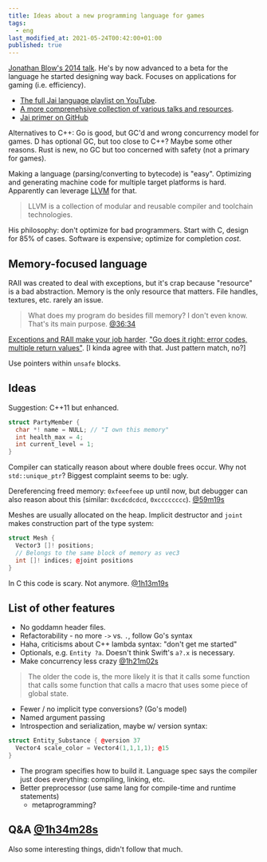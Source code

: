 ```yaml
---
title: Ideas about a new programming language for games
tags:
  - eng
last_modified_at: 2021-05-24T00:42:00+01:00
published: true
---
```



[Jonathan Blow's 2014 talk](https://youtu.be/TH9VCN6UkyQ).
He's by now advanced to a beta for the language he started designing way back.
Focuses on applications for gaming (i.e. efficiency).

* [The full Jai language playlist on YouTube](https://www.youtube.com/playlist?list=PLmV5I2fxaiCKfxMBrNsU1kgKJXD3PkyxO).
* [A more comprenehsive collection of various talks and resources](https://inductive.no/jai/).
* [Jai primer on GitHub](https://github.com/BSVino/JaiPrimer/blob/master/JaiPrimer.md)

Alternatives to C++:
Go is good, but GC'd and wrong concurrency model for games.
D has optional GC, but too close to C++? Maybe some other reasons.
Rust is new, no GC but too concerned with safety (not a primary for games).

Making a language (parsing/converting to bytecode) is "easy".
Optimizing and generating machine code for multiple target platforms is hard.
Apparently can leverage [LLVM](https://llvm.org/) for that.

> LLVM is a collection of modular and reusable compiler and toolchain
> technologies.

His philosophy: don't optimize for bad programmers.
Start with C, design for 85% of cases.
Software is expensive; optimize for completion *cost*.


## Memory-focused language

RAII was created to deal with exceptions, but it's crap because "resource" is a
bad abstraction. Memory is the only resource that matters.
File handles, textures, etc. rarely an issue.

> What does my program do besides fill memory? I don't even know. That's its
> main purpose. [@36:34](https://youtu.be/TH9VCN6UkyQ?t=36m34s)

[Exceptions and RAII make your job harder](https://youtu.be/TH9VCN6UkyQ?t=42m31s).
["Go does it right: error codes, multiple return values"](https://youtu.be/TH9VCN6UkyQ?t=45m06s).
\[I kinda agree with that. Just pattern match, no?\]

Use pointers within `unsafe` blocks.


## Ideas

Suggestion: C++11 but enhanced.

```cpp
struct PartyMember {
  char *! name = NULL; // "I own this memory"
  int health_max = 4;
  int current_level = 1;
}
```

Compiler can statically reason about where double frees occur.
Why not `std::unique_ptr`? Biggest complaint seems to be: ugly.

Dereferencing freed memory: `0xfeeefeee` up until now,
but debugger can also reason about this (similar: `0xcdcdcdcd`, `0xcccccccc`).
[@59m19s](https://youtu.be/TH9VCN6UkyQ?t=59m19s)

Meshes are usually allocated on the heap.
Implicit destructor and `joint` makes construction part of the type system:

```cpp
struct Mesh {
  Vector3 []! positions;
  // Belongs to the same block of memory as vec3
  int []! indices; @joint positions
}
```

In C this code is scary. Not anymore. [@1h13m19s](https://youtu.be/TH9VCN6UkyQ?t=01h13m19s)


## List of other features

* No goddamn header files.
* Refactorability - no more `->` vs. `.`, follow Go's syntax
* Haha, criticisms about C++ lambda syntax: "don't get me started"
* Optionals, e.g. `Entity ?a`. Doesn't think Swift's `a?.x` is necessary.
* Make concurrency less crazy [@1h21m02s](https://youtu.be/TH9VCN6UkyQ?t=01h21m02s)
> The older the code is, the more likely it is that it calls some function that
> calls some function that calls a macro that uses some piece of global state.
* Fewer / no implicit type conversions? (Go's model)
* Named argument passing
* Introspection and serialization, maybe w/ version syntax:
```cpp
struct Entity_Substance { @version 37
  Vector4 scale_color = Vector4(1,1,1,1); @15
}
```
* The program specifies how to build it.
Language spec says the compiler just does everything: compiling, linking, etc.
* Better preprocessor (use same lang for compile-time and runtime statements)
  * metaprogramming?


## Q&A [@1h34m28s](https://youtu.be/TH9VCN6UkyQ?t=01h34m28s)

Also some interesting things, didn't follow that much.


